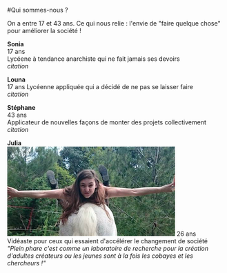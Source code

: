#Qui sommes-nous ?

On a entre 17 et 43 ans. Ce qui nous relie : l'envie de "faire quelque chose" pour améliorer la société !

**Sonia**  
17 ans  
Lycéene à tendance anarchiste qui ne fait jamais ses devoirs  
*citation*

**Louna**  
17 ans
Lycéenne appliquée qui a décidé de ne pas se laisser faire  
*citation*  

**Stéphane**  
43 ans  
Applicateur de nouvelles façons de monter des projets collectivement  
*citation*

**Julia**  
![Photo Ju](https://github.com/pleinphare/documentation/blob/master/media/Profil%20Ju%20.png)
26 ans  
Vidéaste pour ceux qui essaient d'accélérer le changement de société  
*"Plein phare c'est comme un laboratoire de recherche pour la création d'adultes créateurs ou les jeunes sont à la fois les cobayes et les chercheurs !"*

